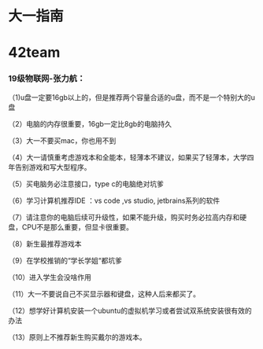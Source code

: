 # 大一指南

# 42team

### 19级物联网-张力航：

（1)u盘一定要16gb以上的，但是推荐两个容量合适的u盘，而不是一个特别大的u盘

（2）电脑的内存很重要，16gb一定比8gb的电脑持久

（3）大一不要买mac，你也用不到

（4）大一请慎重考虑游戏本和全能本，轻薄本不建议，如果买了轻薄本，大学四年告别游戏和写大型程序。

（5）买电脑务必注意接口，type c的电脑绝对坑爹

（6）学习计算机推荐IDE ：vs code ,vs studio, jetbrains系列的软件

（7）请注意你的电脑后续可升级性，如果不能升级，购买时务必拉高内存和硬盘，CPU不是那么重要，但显卡很重要。

（8）新生最推荐游戏本

（9）在学校推销的“学长学姐“都坑爹

（10）进入学生会没啥作用

（11）大一不要说自己不买显示器和键盘，这种人后来都买了。

（12）想学好计算机安装一个ubuntu的虚拟机学习或者尝试双系统安装很有效的办法

（13）原则上不推荐新生购买戴尔的游戏本。





